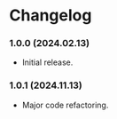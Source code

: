 # Changelog

### 1.0.0 (2024.02.13)
- Initial release.

### 1.0.1 (2024.11.13)
- Major code refactoring.
